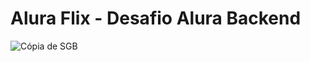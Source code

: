 # Alura Flix - Desafio Alura Backend
![Cópia de SGB](https://github.com/user-attachments/assets/1fc3c9f3-3f2e-4d40-85c4-24bedac9aa51)
